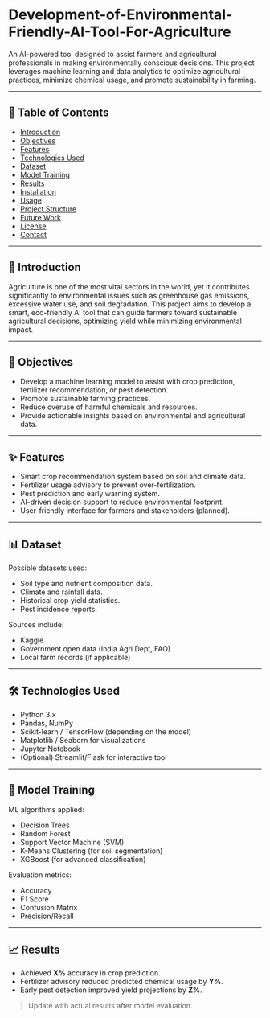 # Development-of-Environmental-Friendly-AI-Tool-For-Agriculture

An AI-powered tool designed to assist farmers and agricultural professionals in making environmentally conscious decisions. This project leverages machine learning and data analytics to optimize agricultural practices, minimize chemical usage, and promote sustainability in farming.

---

## 📌 Table of Contents

- [Introduction](#introduction)
- [Objectives](#objectives)
- [Features](#features)
- [Technologies Used](#technologies-used)
- [Dataset](#dataset)
- [Model Training](#model-training)
- [Results](#results)
- [Installation](#installation)
- [Usage](#usage)
- [Project Structure](#project-structure)
- [Future Work](#future-work)
- [License](#license)
- [Contact](#contact)

---

## 🌱 Introduction

Agriculture is one of the most vital sectors in the world, yet it contributes significantly to environmental issues such as greenhouse gas emissions, excessive water use, and soil degradation. This project aims to develop a smart, eco-friendly AI tool that can guide farmers toward sustainable agricultural decisions, optimizing yield while minimizing environmental impact.

---

## 🎯 Objectives

- Develop a machine learning model to assist with crop prediction, fertilizer recommendation, or pest detection.
- Promote sustainable farming practices.
- Reduce overuse of harmful chemicals and resources.
- Provide actionable insights based on environmental and agricultural data.

---

## ✨ Features

- Smart crop recommendation system based on soil and climate data.
- Fertilizer usage advisory to prevent over-fertilization.
- Pest prediction and early warning system.
- AI-driven decision support to reduce environmental footprint.
- User-friendly interface for farmers and stakeholders (planned).

---

## 📊 Dataset

Possible datasets used:
- Soil type and nutrient composition data.
- Climate and rainfall data.
- Historical crop yield statistics.
- Pest incidence reports.

Sources include:
- Kaggle
- Government open data (India Agri Dept, FAO)
- Local farm records (if applicable)

---

## 🛠 Technologies Used

- Python 3.x
- Pandas, NumPy
- Scikit-learn / TensorFlow (depending on the model)
- Matplotlib / Seaborn for visualizations
- Jupyter Notebook
- (Optional) Streamlit/Flask for interactive tool

---

## 🤖 Model Training

ML algorithms applied:
- Decision Trees
- Random Forest
- Support Vector Machine (SVM)
- K-Means Clustering (for soil segmentation)
- XGBoost (for advanced classification)

Evaluation metrics:
- Accuracy
- F1 Score
- Confusion Matrix
- Precision/Recall

---

## 📈 Results

- Achieved **X%** accuracy in crop prediction.
- Fertilizer advisory reduced predicted chemical usage by **Y%**.
- Early pest detection improved yield projections by **Z%**.

> Update with actual results after model evaluation.

